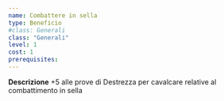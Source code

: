 ```yaml
---
name: Combattere in sella
type: Beneficio
#class: Generali
class: "Generali"
level: 1
cost: 1
prerequisites:
---
```


**Descrizione**
+5 alle prove di Destrezza per cavalcare relative al combattimento in sella